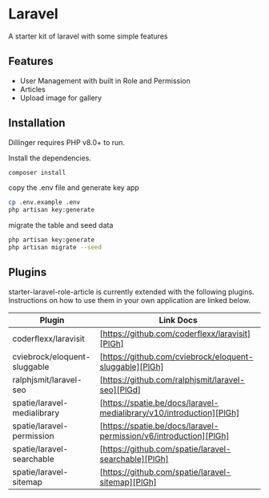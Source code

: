 # Laravel

A starter kit of laravel with some simple features

## Features

- User Management with built in Role and Permission
- Articles
- Upload image for gallery

## Installation

Dillinger requires PHP v8.0+ to run.

Install the dependencies.
```sh
composer install
```

copy the .env file and generate key app
```sh
cp .env.example .env
php artisan key:generate
```

migrate the table and seed data
```sh
php artisan key:generate
php artisan migrate --seed
```

## Plugins

starter-laravel-role-article is currently extended with the following plugins.
Instructions on how to use them in your own application are linked below.

| Plugin | Link Docs |
| ------ | ------ |
| coderflexx/laravisit | [https://github.com/coderflexx/laravisit][PlGh] |
| cviebrock/eloquent-sluggable | [https://github.com/cviebrock/eloquent-sluggable][PlGh] |
| ralphjsmit/laravel-seo | [https://github.com/ralphjsmit/laravel-seo][PlGd] |
| spatie/laravel-medialibrary | [https://spatie.be/docs/laravel-medialibrary/v10/introduction][PlGh] |
| spatie/laravel-permission | [https://spatie.be/docs/laravel-permission/v6/introduction][PlGh] |
| spatie/laravel-searchable | [https://github.com/spatie/laravel-searchable][PlGh] |
| spatie/laravel-sitemap | [https://github.com/spatie/laravel-sitemap][PlGh] |
